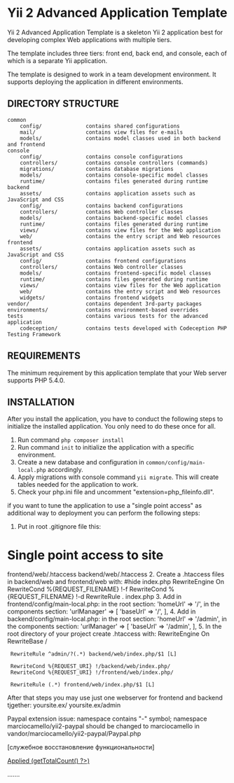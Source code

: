 Yii 2 Advanced Application Template
===================================

Yii 2 Advanced Application Template is a skeleton Yii 2 application best for
developing complex Web applications with multiple tiers.

The template includes three tiers: front end, back end, and console, each of which
is a separate Yii application.

The template is designed to work in a team development environment. It supports
deploying the application in different environments.


DIRECTORY STRUCTURE
-------------------

```
common
    config/              contains shared configurations
    mail/                contains view files for e-mails
    models/              contains model classes used in both backend and frontend
console
    config/              contains console configurations
    controllers/         contains console controllers (commands)
    migrations/          contains database migrations
    models/              contains console-specific model classes
    runtime/             contains files generated during runtime
backend
    assets/              contains application assets such as JavaScript and CSS
    config/              contains backend configurations
    controllers/         contains Web controller classes
    models/              contains backend-specific model classes
    runtime/             contains files generated during runtime
    views/               contains view files for the Web application
    web/                 contains the entry script and Web resources
frontend
    assets/              contains application assets such as JavaScript and CSS
    config/              contains frontend configurations
    controllers/         contains Web controller classes
    models/              contains frontend-specific model classes
    runtime/             contains files generated during runtime
    views/               contains view files for the Web application
    web/                 contains the entry script and Web resources
    widgets/             contains frontend widgets
vendor/                  contains dependent 3rd-party packages
environments/            contains environment-based overrides
tests                    contains various tests for the advanced application
    codeception/         contains tests developed with Codeception PHP Testing Framework
```


REQUIREMENTS
------------

The minimum requirement by this application template that your Web server supports PHP 5.4.0.


INSTALLATION
------------


After you install the application, you have to conduct the following steps to initialize
the installed application. You only need to do these once for all.

1. Run command `php composer install`
1. Run command `init` to initialize the application with a specific environment.
2. Create a new database and configuration in `common/config/main-local.php` accordingly.
3. Apply migrations with console command `yii migrate`. This will create tables needed for the application to work.
4. Check your php.ini file and uncomment "extension=php_fileinfo.dll".

 if you want to tune the application to use a "single point access" as additional way to deployment
 you can perform the following steps:
 
 1. Put in root .gitignore file this:
   # Single point access to site
   frontend/web/.htaccess
   backend/web/.htaccess
 2. Create a .htaccess files in backend/web and frontend/web with:
   #hide index.php
   RewriteEngine On
   RewriteCond %{REQUEST_FILENAME} !-f
   RewriteCond %{REQUEST_FILENAME} !-d
   RewriteRule . index.php
 3.  Add in frontend/config/main-local.php:
       in the root section: 'homeUrl' => '/',
       in the components section:
       'urlManager' => [
              'baseUrl' => '/',
          ],
 4. Add in backend/config/main-local.php:
       in the root section: 'homeUrl' => '/admin',
       in the components section:
       'urlManager' => [
              'baseUrl' => '/admin',
          ],
 5. In the root directory of your project create .htaccess with:
     RewriteEngine On
     RewriteBase /

     RewriteRule ^admin/?(.*) backend/web/index.php/$1 [L]

     RewriteCond %{REQUEST_URI} !/backend/web/index.php/
     RewriteCond %{REQUEST_URI} !/frontend/web/index.php/

     RewriteRule (.*) frontend/web/index.php/$1 [L]
 
 After that steps you may use just one webserver for frontend and backend tjgether:
   yoursite.ex/
   yoursite.ex/admin

Paypal extension issue: namespace contains "-" symbol;
namespace marciocamello/yii2-paypal should be changed to marciocamello in
vandor/marciocamello/yii2-paypal/Paypal.php

[служебное восстановление функциональности]

<a href="#jobs-applied-tab" aria-controls="jobs-applied-tab" class="negative" role="tab" data-toggle="tab">Applied (<?= $jobsAppliedDataProvider->getTotalCount() ?>)</a>

.......

